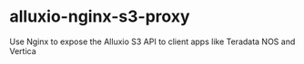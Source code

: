 # alluxio-nginx-s3-proxy
Use Nginx to expose the Alluxio S3 API to client apps like Teradata NOS and Vertica
